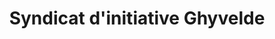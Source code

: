---
title: "Syndicat d'initiative Ghyvelde"
url: /ghyvelde/syndicat-dinitiative-ghyvelde/
shop: vélo
---